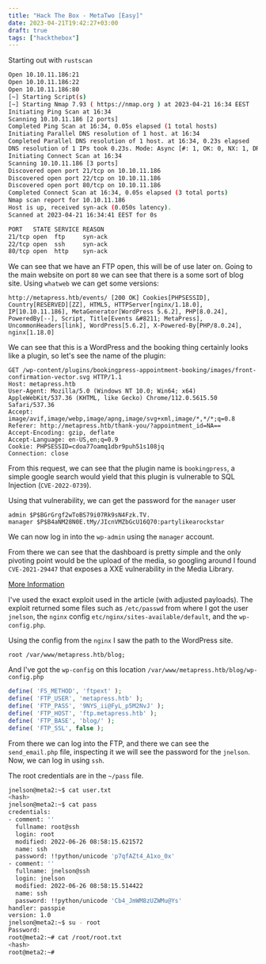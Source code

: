 ```yaml
---
title: "Hack The Box - MetaTwo [Easy]"
date: 2023-04-21T19:42:27+03:00
draft: true
tags: ["hackthebox"]
---
```


Starting out with `rustscan`

```bash
Open 10.10.11.186:21
Open 10.10.11.186:22
Open 10.10.11.186:80
[~] Starting Script(s)
[~] Starting Nmap 7.93 ( https://nmap.org ) at 2023-04-21 16:34 EEST
Initiating Ping Scan at 16:34
Scanning 10.10.11.186 [2 ports]
Completed Ping Scan at 16:34, 0.05s elapsed (1 total hosts)
Initiating Parallel DNS resolution of 1 host. at 16:34
Completed Parallel DNS resolution of 1 host. at 16:34, 0.23s elapsed
DNS resolution of 1 IPs took 0.23s. Mode: Async [#: 1, OK: 0, NX: 1, DR: 0, SF: 0, TR: 1, CN: 0]
Initiating Connect Scan at 16:34
Scanning 10.10.11.186 [3 ports]
Discovered open port 21/tcp on 10.10.11.186
Discovered open port 22/tcp on 10.10.11.186
Discovered open port 80/tcp on 10.10.11.186
Completed Connect Scan at 16:34, 0.05s elapsed (3 total ports)
Nmap scan report for 10.10.11.186
Host is up, received syn-ack (0.050s latency).
Scanned at 2023-04-21 16:34:41 EEST for 0s

PORT   STATE SERVICE REASON
21/tcp open  ftp     syn-ack
22/tcp open  ssh     syn-ack
80/tcp open  http    syn-ack
```

We can see that we have an FTP open, this will be of use later on. Going to the main website on port `80` we can see that there is a some sort of blog site. Using `whatweb` we can get some versions:

```
http://metapress.htb/events/ [200 OK] Cookies[PHPSESSID], Country[RESERVED][ZZ], HTML5, HTTPServer[nginx/1.18.0], IP[10.10.11.186], MetaGenerator[WordPress 5.6.2], PHP[8.0.24], PoweredBy[--], Script, Title[Events &#8211; MetaPress], UncommonHeaders[link], WordPress[5.6.2], X-Powered-By[PHP/8.0.24], nginx[1.18.0]
```

We can see that this is a WordPress and the booking thing certainly looks like a plugin, so let's see the name of the plugin:

```
GET /wp-content/plugins/bookingpress-appointment-booking/images/front-confirmation-vector.svg HTTP/1.1
Host: metapress.htb
User-Agent: Mozilla/5.0 (Windows NT 10.0; Win64; x64) AppleWebKit/537.36 (KHTML, like Gecko) Chrome/112.0.5615.50 Safari/537.36
Accept: image/avif,image/webp,image/apng,image/svg+xml,image/*,*/*;q=0.8
Referer: http://metapress.htb/thank-you/?appointment_id=NA==
Accept-Encoding: gzip, deflate
Accept-Language: en-US,en;q=0.9
Cookie: PHPSESSID=cdoa77oamq1dbr9puh51s108jq
Connection: close
```

From this request, we can see that the plugin name is `bookingpress`, a simple google search would yield that this plugin is vulnerable to SQL Injection (`CVE-2022-0739`).

Using that vulnerability, we can get the password for the `manager` user

```
admin $P$BGrGrgf2wToBS79i07Rk9sN4Fzk.TV.
manager $P$B4aNM28N0E.tMy/JIcnVMZbGcU16Q70:partylikearockstar
```

We can now log in into the `wp-admin` using the `manager` account.

From there we can see that the dashboard is pretty simple and the only pivoting point would be the upload of the media, so googling around I found `CVE-2021-29447` that exposes a XXE vulnerability in the Media Library.

[More Information](https://blog.wpsec.com/wordpress-xxe-in-media-library-cve-2021-29447/)

I've used the exact exploit used in the article (with adjusted payloads). The exploit returned some files such as `/etc/passwd` from where I got the user `jnelson`, the `nginx` config `etc/nginx/sites-available/default`, and the `wp-config.php`. 

Using the config from the `nginx` I saw the path to the WordPress site.

```
root /var/www/metapress.htb/blog;
```

And I've got the `wp-config` on this location `/var/www/metapress.htb/blog/wp-config.php`

```php
define( 'FS_METHOD', 'ftpext' );
define( 'FTP_USER', 'metapress.htb' );
define( 'FTP_PASS', '9NYS_ii@FyL_p5M2NvJ' );
define( 'FTP_HOST', 'ftp.metapress.htb' );
define( 'FTP_BASE', 'blog/' );
define( 'FTP_SSL', false );
```

From there we can log into the FTP, and there we can see the `send_email.php` file, inspecting it we will see the password for the `jnelson`. Now, we can log in using `ssh`. 

The root credentials are in the `~/pass` file.

```bash
jnelson@meta2:~$ cat user.txt
<hash>
jnelson@meta2:~$ cat pass
credentials:
- comment: ''
  fullname: root@ssh
  login: root
  modified: 2022-06-26 08:58:15.621572
  name: ssh
  password: !!python/unicode 'p7qfAZt4_A1xo_0x'
- comment: ''
  fullname: jnelson@ssh
  login: jnelson
  modified: 2022-06-26 08:58:15.514422
  name: ssh
  password: !!python/unicode 'Cb4_JmWM8zUZWMu@Ys'
handler: passpie
version: 1.0
jnelson@meta2:~$ su - root
Password: 
root@meta2:~# cat /root/root.txt
<hash>
root@meta2:~# 
```